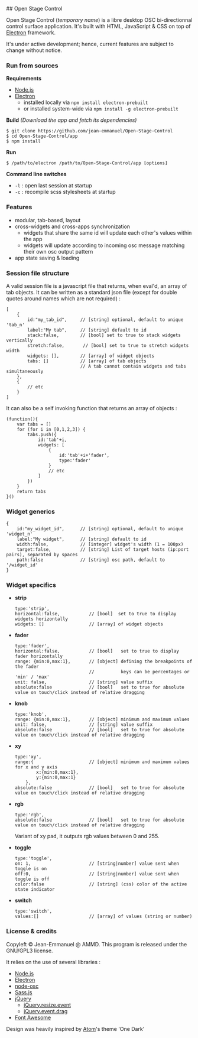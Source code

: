 ## Open Stage Control

Open Stage Control (*temporary name*) is a libre desktop OSC bi-directionnal control surface application. It's built with HTML, JavaScript & CSS on top of [Electron](http://electron.atom.io/) framework.

It's under active development; hence, current features are subject to change without notice.

### Run from sources

**Requirements**
- [Node.js](https://nodejs.org/)
- [Electron](http://electron.atom.io/)
  - installed locally via `npm install electron-prebuilt`
  - or installed system-wide via `npm install -g electron-prebuilt`

**Build** *(Download the app and fetch its dependencies)*
 ```
$ git clone https://github.com/jean-emmanuel/Open-Stage-Control
$ cd Open-Stage-Control/app
$ npm install
 ```

 **Run**
  ```
 $ /path/to/electron /path/to/Open-Stage-Control/app [options]
  ```

**Command line switches**
- `-l` : open last session at startup
- `-c` : recompile scss stylesheets at startup


### Features
- modular, tab-based, layout
- cross-widgets and cross-apps synchronization
  - widgets that share the same id will update each other's values within the app
  - widgets will update according to incoming osc message matching their own osc output pattern
- app state saving & loading


### Session file structure

A valid session file is a javascript file that returns, when eval'd, an array of tab objects. It can be written as a standard json file (except for double quotes around names which are not required) :

```
[
    {
        id:"my_tab_id",     // [string] optional, default to unique 'tab_n'
        label:"My tab",     // [string] default to id
        stack:false,        // [bool] set to true to stack widgets vertically
        stretch:false,       // [bool] set to true to stretch widgets width
        widgets: [],        // [array] of widget objects
        tabs: []            // [array] of tab objects
                            // A tab cannot contain widgets and tabs simultaneously
    },
    {
        // etc
    }
]
```

It can also be a self invoking function that returns an array of objects :

```
(function(){
    var tabs = []
    for (for i in [0,1,2,3]) {
        tabs.push({
            id:'tab'+i,
            widgets: [
                {
                    id:'tab'+i+'fader',
                    type:'fader'
                }
                // etc
            ]
        })
    }
    return tabs
}()

```


### Widget generics
```
{
    id:"my_widget_id",      // [string] optional, default to unique 'widget_n'
    label:"My widget",      // [string] default to id
    width:false,            // [integer] widget's width (1 = 100px)
    target:false,           // [string] List of target hosts (ip:port pairs), separated by spaces
    path:false              // [string] osc path, default to '/widget_id'
}
```

### Widget specifics

-   **strip**
    ```  
    type:'strip',
    horizontal:false,           // [bool]  set to true to display widgets horizontally
    widgets: []                 // [array] of widget objects
    ```

-   **fader**
    ```  
    type:'fader',
    horizontal:false,           // [bool]   set to true to display fader horizontally
    range: {min:0,max:1},       // [object] defining the breakpoints of the fader
                                //          keys can be percentages or 'min' / 'max'
    unit: false,                // [string] value suffix
    absolute:false              // [bool]   set to true for absolute value on touch/click instead of relative dragging
    ```

-   **knob**
    ```
    type:'knob',
    range: {min:0,max:1},       // [object] minimum and maximum values
    unit: false,                // [string] value suffix
    absolute:false              // [bool]   set to true for absolute value on touch/click instead of relative dragging
    ```

-   **xy**
    ```  
    type:'xy',
    range:{                     // [object] minimum and maximum values for x and y axis
            x:{min:0,max:1},
            y:{min:0,max:1}
        },
    absolute:false              // [bool]   set to true for absolute value on touch/click instead of relative dragging
    ```

-   **rgb**
    ```
    type:'rgb',
    absolute:false              // [bool]   set to true for absolute value on touch/click instead of relative dragging
    ```
    Variant of xy pad, it outputs rgb values between 0 and 255.


-   **toggle**
    ```  
    type:'toggle',
    on: 1,                      // [string|number] value sent when toggle is on
    off:0,                      // [string|number] value sent when toggle is off
    color:false                 // [string] (css) color of the active state indicator
    ```

-   **switch**
    ```  
    type:'switch',
    values:[]                   // [array] of values (string or number)
    ```

### License & credits

Copyleft © Jean-Emmanuel @ AMMD. This program is released under the GNU/GPL3 license.

It relies on the use of several libraries :
- [Node.js](https://nodejs.org/)
- [Electron](http://electron.atom.io/)
- [node-osc](https://github.com/TheAlphaNerd/node-osc)
- [Sass.js](https://github.com/medialize/sass.js/)
- [jQuery](http://jquery.com/)
  - [jQuery.resize.event](http://benalman.com/projects/jquery-resize-plugin/)
  - [jQuery.event.drag](http://threedubmedia.com)
- [Font Awesome](http://fontawesome.io/)

Design was heavily inspired by [Atom](https://atom.io/)'s theme 'One Dark'
